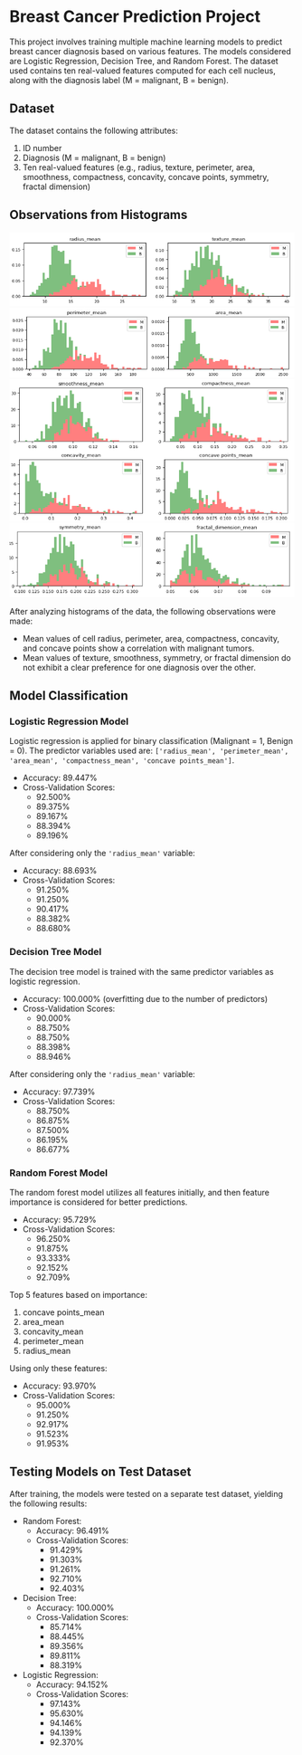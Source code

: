 # Breast Cancer Prediction Project

This project involves training multiple machine learning models to predict breast cancer diagnosis based on various features. The models considered are Logistic Regression, Decision Tree, and Random Forest. The dataset used contains ten real-valued features computed for each cell nucleus, along with the diagnosis label (M = malignant, B = benign).

## Dataset

The dataset contains the following attributes:

1. ID number
2. Diagnosis (M = malignant, B = benign)
3. Ten real-valued features (e.g., radius, texture, perimeter, area, smoothness, compactness, concavity, concave points, symmetry, fractal dimension)

## Observations from Histograms
![](images/1.png)
![](images/2.png)
![](images/3.png)
![](images/4.png)

After analyzing histograms of the data, the following observations were made:

- Mean values of cell radius, perimeter, area, compactness, concavity, and concave points show a correlation with malignant tumors.
- Mean values of texture, smoothness, symmetry, or fractal dimension do not exhibit a clear preference for one diagnosis over the other.

## Model Classification

### Logistic Regression Model

Logistic regression is applied for binary classification (Malignant = 1, Benign = 0). The predictor variables used are: `['radius_mean', 'perimeter_mean', 'area_mean', 'compactness_mean', 'concave points_mean']`.

- Accuracy: 89.447%
- Cross-Validation Scores:
  - 92.500%
  - 89.375%
  - 89.167%
  - 88.394%
  - 89.196%

After considering only the `'radius_mean'` variable:

- Accuracy: 88.693%
- Cross-Validation Scores:
  - 91.250%
  - 91.250%
  - 90.417%
  - 88.382%
  - 88.680%

### Decision Tree Model

The decision tree model is trained with the same predictor variables as logistic regression.

- Accuracy: 100.000% (overfitting due to the number of predictors)
- Cross-Validation Scores:
  - 90.000%
  - 88.750%
  - 88.750%
  - 88.398%
  - 88.946%

After considering only the `'radius_mean'` variable:

- Accuracy: 97.739%
- Cross-Validation Scores:
  - 88.750%
  - 86.875%
  - 87.500%
  - 86.195%
  - 86.677%

### Random Forest Model

The random forest model utilizes all features initially, and then feature importance is considered for better predictions.

- Accuracy: 95.729%
- Cross-Validation Scores:
  - 96.250%
  - 91.875%
  - 93.333%
  - 92.152%
  - 92.709%

Top 5 features based on importance:
1. concave points_mean
2. area_mean
3. concavity_mean
4. perimeter_mean
5. radius_mean

Using only these features:

- Accuracy: 93.970%
- Cross-Validation Scores:
  - 95.000%
  - 91.250%
  - 92.917%
  - 91.523%
  - 91.953%

## Testing Models on Test Dataset

After training, the models were tested on a separate test dataset, yielding the following results:

- Random Forest:
  - Accuracy: 96.491%
  - Cross-Validation Scores:
    - 91.429%
    - 91.303%
    - 91.261%
    - 92.710%
    - 92.403%
- Decision Tree:
  - Accuracy: 100.000%
  - Cross-Validation Scores:
    - 85.714%
    - 88.445%
    - 89.356%
    - 89.811%
    - 88.319%
- Logistic Regression:
  - Accuracy: 94.152%
  - Cross-Validation Scores:
    - 97.143%
    - 95.630%
    - 94.146%
    - 94.139%
    - 92.370%
